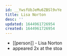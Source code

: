 ```yaml
---
id: __YwsfUbJeMu6ZBSl9vYe
title: Lisa Norton
desc: ''
updated: 1644961726954
created: 1644961726954
---
```



- [[person]] - Lisa Norton
- appeared 2x at the stoa
